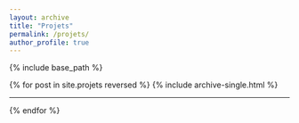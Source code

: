 ```yaml
---
layout: archive
title: "Projets"
permalink: /projets/
author_profile: true
---
```


{% include base_path %}

{% for post in site.projets reversed %}
  {% include archive-single.html %}
  ___
{% endfor %}